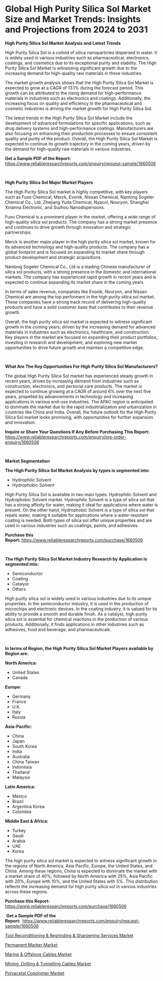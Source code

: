 <p><h1>Global High Purity Silica Sol Market Size and Market Trends: Insights and Projections from 2024 to 2031</h1></p><p><strong>High Purity Silica Sol Market Analysis and Latest Trends</strong></p>
<p><p>High Purity Silica Sol is a colloid of silica nanoparticles dispersed in water. It is widely used in various industries such as pharmaceutical, electronics, coatings, and cosmetics due to its exceptional purity and stability. The High Purity Silica Sol Market is witnessing significant growth due to the increasing demand for high-quality raw materials in these industries.</p><p>The market growth analysis shows that the High Purity Silica Sol Market is expected to grow at a CAGR of 13.1% during the forecast period. This growth can be attributed to the rising demand for high-performance materials in industries such as electronics and coatings. Additionally, the increasing focus on quality and efficiency in the pharmaceutical and cosmetic industries is driving the market growth for High Purity Silica Sol.</p><p>The latest trends in the High Purity Silica Sol Market include the development of advanced formulations for specific applications, such as drug delivery systems and high-performance coatings. Manufacturers are also focusing on enhancing their production processes to ensure consistent quality and purity of the product. Overall, the High Purity Silica Sol Market is expected to continue its growth trajectory in the coming years, driven by the demand for high-quality raw materials in various industries.</p></p>
<p><strong>Get a Sample PDF of the Report:&nbsp;</strong> <a href="https://www.reliableresearchreports.com/enquiry/request-sample/1660506">https://www.reliableresearchreports.com/enquiry/request-sample/1660506</a></p>
<p>&nbsp;</p>
<p><strong>High Purity Silica Sol Major Market Players</strong></p>
<p><p>The High Purity Silica Sol market is highly competitive, with key players such as Fuso Chemical, Merck, Evonik, Nissan Chemical, Nantong Sogeler Chemical Co., Ltd, Zhejiang Yuda Chemical, Nyacol, Nouryon, Shanghai Xinanna Electronic, and Suzhou Nanodispersions.</p><p>Fuso Chemical is a prominent player in the market, offering a wide range of high-quality silica sol products. The company has a strong market presence and continues to drive growth through innovation and strategic partnerships.</p><p>Merck is another major player in the high purity silica sol market, known for its advanced technology and high-quality products. The company has a global footprint and is focused on expanding its market share through product development and strategic acquisitions.</p><p>Nantong Sogeler Chemical Co., Ltd is a leading Chinese manufacturer of silica sol products, with a strong presence in the domestic and international markets. The company has experienced rapid growth in recent years and is expected to continue expanding its market share in the coming years.</p><p>In terms of sales revenue, companies like Evonik, Nouryon, and Nissan Chemical are among the top performers in the high purity silica sol market. These companies have a strong track record of delivering high-quality products and have a solid customer base that contributes to their revenue growth.</p><p>Overall, the high purity silica sol market is expected to witness significant growth in the coming years, driven by the increasing demand for advanced materials in industries such as electronics, healthcare, and construction. Key players in the market are focused on expanding their product portfolios, investing in research and development, and exploring new market opportunities to drive future growth and maintain a competitive edge.</p></p>
<p>&nbsp;</p>
<p><strong>What Are The Key Opportunities For High Purity Silica Sol Manufacturers?</strong></p>
<p><p>The global High Purity Silica Sol market has experienced steady growth in recent years, driven by increasing demand from industries such as construction, electronics, and personal care products. The market is expected to continue growing at a CAGR of around 6% over the next five years, propelled by advancements in technology and increasing applications in various end-use industries. The APAC region is anticipated to dominate the market due to the rapid industrialization and urbanization in countries like China and India. Overall, the future outlook for the High Purity Silica Sol market looks promising, with opportunities for further expansion and innovation.</p></p>
<p><strong>Inquire or Share Your Questions If Any Before Purchasing This Report:</strong> <a href="https://www.reliableresearchreports.com/enquiry/pre-order-enquiry/1660506">https://www.reliableresearchreports.com/enquiry/pre-order-enquiry/1660506</a></p>
<p>&nbsp;</p>
<p><strong>Market Segmentation</strong></p>
<p><strong>The High Purity Silica Sol Market Analysis by types is segmented into:</strong></p>
<p><ul><li>Hydrophilic Solvent</li><li>Hydrophobic Solvent</li></ul></p>
<p><p>High Purity Silica Sol is available in two main types: Hydrophilic Solvent and Hydrophobic Solvent market. Hydrophilic Solvent is a type of silica sol that has a strong affinity for water, making it ideal for applications where water is present. On the other hand, Hydrophobic Solvent is a type of silica sol that repels water, making it suitable for applications where a water-resistant coating is needed. Both types of silica sol offer unique properties and are used in various industries such as coatings, paints, and adhesives.</p></p>
<p><strong>Purchase this Report:&nbsp;</strong><a href="https://www.reliableresearchreports.com/purchase/1660506">https://www.reliableresearchreports.com/purchase/1660506</a></p>
<p>&nbsp;</p>
<p><strong>The High Purity Silica Sol Market Industry Research by Application is segmented into:</strong></p>
<p><ul><li>Semiconductor</li><li>Coating</li><li>Catalyst</li><li>Others</li></ul></p>
<p><p>High purity silica sol is widely used in various industries due to its unique properties. In the semiconductor industry, it is used in the production of microchips and electronic devices. In the coating industry, it is valued for its ability to provide a smooth and durable finish. As a catalyst, high purity silica sol is essential for chemical reactions in the production of various products. Additionally, it finds applications in other industries such as adhesives, food and beverage, and pharmaceuticals.</p></p>
<p>&nbsp;</p>
<p><strong>In terms of Region, the High Purity Silica Sol Market Players available by Region are:</strong></p>
<p>
    <p> <strong> North America: </strong>
        <ul>
            <li>United States</li>
            <li>Canada</li>
        </ul>
        </p> 
    <p> <strong> Europe: </strong>
        <ul>
            <li>Germany</li>
            <li>France</li>
            <li>U.K.</li>
            <li>Italy</li>
            <li>Russia</li>
        </ul>
        </p> 
    <p> <strong> Asia-Pacific: </strong>
        <ul>
            <li>China</li>
            <li>Japan</li>
            <li>South Korea</li>
            <li>India</li>
            <li>Australia</li>
            <li>China Taiwan</li>
            <li>Indonesia</li>
            <li>Thailand</li>
            <li>Malaysia</li>
        </ul>
        </p> 
    <p> <strong> Latin America: </strong>
        <ul>
            <li>Mexico</li>
            <li>Brazil</li>
            <li>Argentina Korea</li>
            <li>Colombia</li>
        </ul>
        </p> 
    <p> <strong> Middle East & Africa: </strong>
        <ul>
            <li>Turkey</li>
            <li>Saudi</li>
            <li>Arabia</li>
            <li>UAE</li>
            <li>Korea</li>
        </ul>
    </p>
    </p>
<p><p>The high purity silica sol market is expected to witness significant growth in the regions of North America, Asia Pacific, Europe, the United States, and China. Among these regions, China is expected to dominate the market with a market share of 40%, followed by North America with 25%, Asia Pacific with 20%, Europe with 10%, and the United States with 5%. This distribution reflects the increasing demand for high purity silica sol in various industries across these regions.</p></p>
<p><strong>Purchase this Report: </strong><a href="https://www.reliableresearchreports.com/purchase/1660506">https://www.reliableresearchreports.com/purchase/1660506</a></p>
<p>&nbsp;<strong>Get a Sample PDF of the Report:&nbsp;&nbsp;</strong><a href="https://www.reliableresearchreports.com/enquiry/request-sample/1660506">https://www.reliableresearchreports.com/enquiry/request-sample/1660506</a></p>
<p><strong></strong></p>
<p><p><a href="https://cute-banjo-8ca.notion.site/Tool-Reconditioning-Regrinding-Sharpening-Services-Market-Size-Reflecting-a-Forecast-Till-2031--9313b8ba0e8d445b8bbb7f396171a2a5">Tool Reconditioning & Regrinding & Sharpening Services Market</a></p><p><a href="https://view.publitas.com/reportprime-1/permanent-marker-market-size-market-share-and-global-market-analysis-report-2024-2031/">Permanent Marker Market</a></p><p><a href="https://meowing-lemming-dd3.notion.site/Marine-Offshore-Cables-Market-Size-and-Examines-its-Market-Scope-with-a-Primary-Focus-on-Growth--0d1f26e70f594297ace9254a03f519b4">Marine & Offshore Cables Market</a></p><p><a href="https://shimmer-gardenia-37a.notion.site/Mining-Drilling-Tunnelling-Cables-Market-Analysis-Examines-its-Scope-on-Growth-Opportunities-and-d8bf5616c23c402fad7b42fde7b5ed68">Mining, Drilling & Tunnelling Cables Market</a></p><p><a href="https://view.publitas.com/reportprime-1/polyacetal-copolymer-market-share-market-new-trends-analysis-report-by-type-by-application-by-end-use-by-region-and-segment-forecasts-2024-2031/">Polyacetal Copolymer Market</a></p></p>